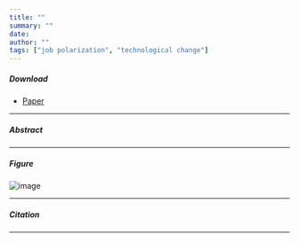 ```yaml
---
title: "" 
summary: ""
date: 
author: ""
tags: ["job polarization", "technological change"]
---
```


##### Download

+ [Paper](/.pdf)
---

##### Abstract


---

##### Figure  

![image](/.png#center)

---

##### Citation



---


